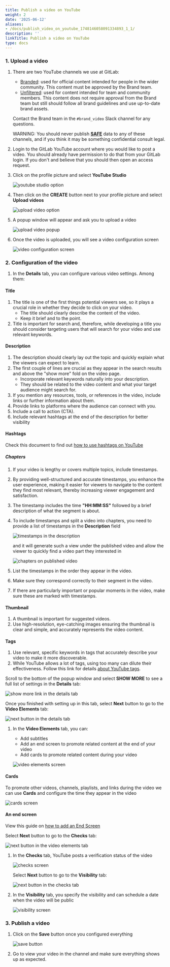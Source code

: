 ```yaml
---
title: Publish a video on YouTube
weight: 2
date: '2025-06-12'
aliases:
- /docs/publish_video_on_youtube_1748146058091334893_1_1/
description: ''
linkTitle: Publish a video on YouTube
type: docs
---
```


### 1. Upload a video

1. There are two YouTube channels we use at GitLab:

   - [Branded](https://www.youtube.com/channel/UCnMGQ8QHMAnVIsI3xJrihhg): used for official content intended for people in the wider community. This content must be approved by the Brand team.
   - [Unfiltered](https://www.youtube.com/channel/UCMtZ0sc1HHNtGGWZFDRTh5A): used for content intended for team and community members. This content does not require approval from the Brand team but still should follow all brand guidelines and use up-to-date brand assets.

   Contact the Brand team in the `#brand_video` Slack channel for any questions.

   WARNING:
   You should never publish [**SAFE**](/handbook/legal/safe-framework/) data to any of these channels, and if you think it may be something confidential consult legal.

1. Login to the GitLab YouTube account where you would like to post a video.
   You should already have permission to do that from your GitLab login.
   If you don't and believe that you should then open an access request.

1. Click on the profile picture and select **YouTube Studio**

   ![youtube studio option](/images/marketing/developer-relations/technical-marketing/publish_video_on_youtube/youtube_studio.png)

1. Then click on the **CREATE** button next to your profile picture and select **Upload videos**

   ![upload video option](/images/marketing/developer-relations/technical-marketing/publish_video_on_youtube/upload_video_option.png)

1. A popup window will appear and ask you to upload a video

   ![upload video popup](/images/marketing/developer-relations/technical-marketing/publish_video_on_youtube/upload_video_popup.png)

1. Once the video is uploaded, you will see a video configuration screen

   ![video configuration screen](/images/marketing/developer-relations/technical-marketing/publish_video_on_youtube/video_configuration_screen.png)

### 2. Configuration of the video

1. In the **Details** tab, you can configure various video settings. Among them:

#### Title

   1. The title is one of the first things potential viewers see, so it plays a crucial role in whether they decide to click on your video.
      - The title should clearly describe the content of the video.
      - Keep it brief and to the point.
   1. Title is important for search and, therefore, while developing a title you should consider targeting users that will search for your video and use relevant keywords.

#### Description

   1. The description should clearly lay out the topic and quickly explain what the viewers can expect to learn.
   1. The first couple of lines are crucial as they appear in the search results and above the "show more" fold on the video page.
      - Incorporate relevant keywords naturally into your description.
      - They should be related to the video content and what your target audience might search for.
   1. If you mention any resources, tools, or references in the video, include links or further information about them.
   1. Provide links to platforms where the audience can connect with you.
   1. Include a call to action (CTA).
   1. Include relevant hashtags at the end of the description for better visibility

#### Hashtags

   Check this document to find out [how to use hashtags on YouTube](https://support.google.com/youtube/answer/6390658?hl=en#:~:text=You%20can%20add%20hashtags%20to,to%20associate%20with%20your%20video)

##### Chapters

   1. If your video is lengthy or covers multiple topics, include timestamps.
   1. By providing well-structured and accurate timestamps, you enhance the user experience, making it easier for viewers to navigate to the content they find most relevant, thereby increasing viewer engagement and satisfaction.
   1. The timestamp includes the time **"HH:MM:SS"** followed by a brief description of what the segment is about.
   1. To include timestamps and split a video into chapters, you need to provide a list of timestamps in the **Description** field

      ![timestamps in the description](/images/marketing/developer-relations/technical-marketing/publish_video_on_youtube/timestamps_in_description.png)

      and it will generate such a view under the published video and allow the viewer to quickly find a video part they interested in

      ![chapters on published video](/images/marketing/developer-relations/technical-marketing/publish_video_on_youtube/published_video_chapters.png)

   1. List the timestamps in the order they appear in the video.
   1. Make sure they correspond correctly to their segment in the video.
   1. If there are particularly important or popular moments in the video, make sure these are marked with timestamps.

#### Thumbnail

   1. A thumbnail is important for suggested videos.
   1. Use high-resolution, eye-catching images ensuring the thumbnail is clear and simple, and accurately represents the video content.

#### Tags

   1. Use relevant, specific keywords in tags that accurately describe your video to make it more discoverable.
   1. While YouTube allows a lot of tags, using too many can dilute their effectiveness. Follow this link for details [about YouTube tags](https://support.google.com/youtube/answer/146402?hl=en).

   Scroll to the bottom of the popup window and select **SHOW MORE** to see a full list of settings in the **Details** tab:

   ![show more link in the details tab](/images/marketing/developer-relations/technical-marketing/publish_video_on_youtube/show_more_in_details_tab.png)

   Once you finished with setting up in this tab, select **Next** button to go to the **Video Elements** tab:

   ![next button in the details tab](/images/marketing/developer-relations/technical-marketing/publish_video_on_youtube/next_in_details_tab.png)

1. In the **Video Elements** tab, you can:
   - Add subtitles
   - Add an end screen to promote related content at the end of your video
   - Add cards to promote related content during your video

   ![video elements screen](/images/marketing/developer-relations/technical-marketing/publish_video_on_youtube/video_elements_screen.png)

#### Cards

   To promote other videos, channels, playlists, and links during the video we can use **Cards** and configure the time they appear in the video

   ![cards screen](/images/marketing/developer-relations/technical-marketing/publish_video_on_youtube/cards_screen.png)

#### An end screen

   View this guide on [how to add an End Screen](/handbook/marketing/developer-relations/technical-marketing/howto/add-ctas-to-learn-videos/)

   Select **Next** button to go to the **Checks** tab:

   ![next button in the video elements tab](/images/marketing/developer-relations/technical-marketing/publish_video_on_youtube/next_in_video_elements_tab.png)

1. In the **Checks** tab, YouTube posts a verification status of the video

   ![checks screen](/images/marketing/developer-relations/technical-marketing/publish_video_on_youtube/checks_screen.png)

   Select **Next** button to go to the **Visibility** tab:

   ![next button in the checks tab](/images/marketing/developer-relations/technical-marketing/publish_video_on_youtube/next_in_checks_tab.png)

1. In the **Visibility** tab, you specify the visibility and can schedule a date when the video will be public

   ![visibility screen](/images/marketing/developer-relations/technical-marketing/publish_video_on_youtube/visibility_screen.png)

### 3. Publish a video

1. Click on the **Save** button once you configured everything

   ![save button](/images/marketing/developer-relations/technical-marketing/publish_video_on_youtube/save_button.png)

1. Go to view your video in the channel and make sure everything shows up as expected.
